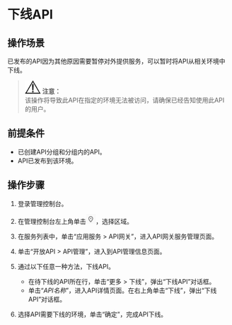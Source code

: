 # 下线API<a name="apig-zh-ug-180307024"></a>

## 操作场景<a name="section25971517509"></a>

已发布的API因为其他原因需要暂停对外提供服务，可以暂时将API从相关环境中下线。

>![](public_sys-resources/icon-notice.gif) **注意：**   
>该操作将导致此API在指定的环境无法被访问，请确保已经告知使用此API的用户。  

## 前提条件<a name="section1678010231609"></a>

-   已创建API分组和分组内的API。
-   API已发布到该环境。

## 操作步骤<a name="section1929412566340"></a>

1.  登录管理控制台。
2.  在管理控制台左上角单击![](figures/icon-region.png)，选择区域。
3.  在服务列表中，单击“应用服务 \> API网关”，进入API网关服务管理页面。
4.  单击“开放API \> API管理”，进入到API管理信息页面。
5.  通过以下任意一种方法，下线API。
    -   在待下线的API所在行，单击“更多 \> 下线”，弹出“下线API”对话框。
    -   单击“_API名称_”，进入API详情页面。在右上角单击“下线”，弹出“下线API”对话框。

6.  选择API需要下线的环境，单击“确定”，完成API下线。

